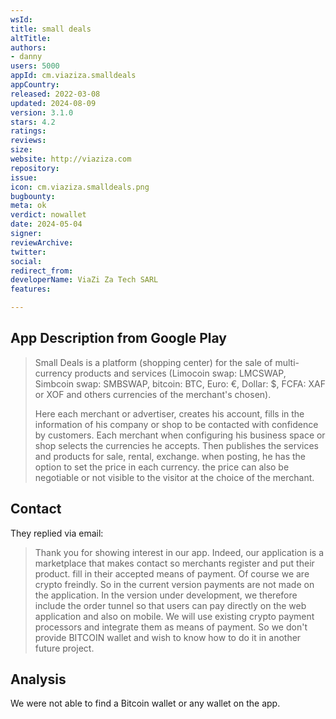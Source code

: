 ```yaml
---
wsId: 
title: small deals
altTitle: 
authors:
- danny
users: 5000
appId: cm.viaziza.smalldeals
appCountry: 
released: 2022-03-08
updated: 2024-08-09
version: 3.1.0
stars: 4.2
ratings: 
reviews: 
size: 
website: http://viaziza.com
repository: 
issue: 
icon: cm.viaziza.smalldeals.png
bugbounty: 
meta: ok
verdict: nowallet
date: 2024-05-04
signer: 
reviewArchive: 
twitter: 
social: 
redirect_from: 
developerName: ViaZi Za Tech SARL
features: 

---
```


## App Description from Google Play 

> Small Deals is a platform (shopping center) for the sale of multi-currency products and services (Limocoin swap: LMCSWAP, Simbcoin swap: SMBSWAP, bitcoin: BTC, Euro: €, Dollar: $, FCFA: XAF or XOF and others currencies of the merchant's chosen).
>
> Here each merchant or advertiser, creates his account, fills in the information of his company or shop to be contacted with confidence by customers. Each merchant when configuring his business space or shop selects the currencies he accepts. Then publishes the services and products for sale, rental, exchange. when posting, he has the option to set the price in each currency. the price can also be negotiable or not visible to the visitor at the choice of the merchant.

## Contact 

They replied via email:

> Thank you for showing interest in our app. Indeed, our application is a marketplace that makes contact so merchants register and put their product. fill in their accepted means of payment. Of course we are crypto freindly. So in the current version payments are not made on the application. In the version under development, we therefore include the order tunnel so that users can pay directly on the web application and also on mobile. We will use existing crypto payment processors and integrate them as means of payment.
> So we don't provide BITCOIN wallet and wish to know how to do it in another future project.

## Analysis 

We were not able to find a Bitcoin wallet or any wallet on the app.